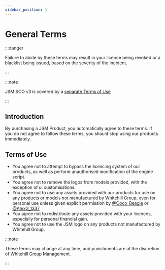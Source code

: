 ```yaml
---
sidebar_position: 1
---
```


# General Terms

:::danger

Failure to abide by these terms may result in your licence being revoked or a blacklist being issued, based on the severity of the incident.

:::

:::note

JSM SCO v3 is covered by a [separate Terms of Use](https://support.whitehill.group/jsm/terms-of-use/sco-v3)

:::

## Introduction

By purchasing a JSM Product, you automatically agree to these terms. If you do not agree to follow these terms, you should stop using our products immediately.

## Terms of Use
- You agree not to attempt to bypass the licencing system of our products, as well as perform unauthorised modification of the engine script.
- You agree not to remove the logos from models provided, with the exception of ui customisations.
- You agree not to use any assets provided with our products for use on any products or models not manufactured by Whitehill Group, even for personal use unless given explicit permission by [@Coco_Beagle](https://discord.com/users/519596116359249925) or [@AlexG_1337](https://discord.com/users/280442052590698496)
- You agree not to redistribute any assets provided with your licences, especially for personal financial gain. 
- You agree not to use the JSM logo on any products not manufactured by Whitehill Group.

:::note

These terms may change at any time, and punishments are at the discretion of Whitehill Group Management.

:::
